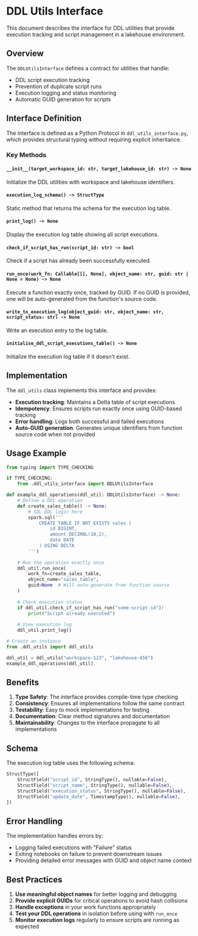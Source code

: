 # DDL Utils Interface

This document describes the interface for DDL utilities that provide execution tracking and script management in a lakehouse environment.

## Overview

The `DDLUtilsInterface` defines a contract for utilities that handle:
- DDL script execution tracking
- Prevention of duplicate script runs
- Execution logging and status monitoring
- Automatic GUID generation for scripts

## Interface Definition

The interface is defined as a Python Protocol in `ddl_utils_interface.py`, which provides structural typing without requiring explicit inheritance.

### Key Methods

#### `__init__(target_workspace_id: str, target_lakehouse_id: str) -> None`
Initialize the DDL utilities with workspace and lakehouse identifiers.

#### `execution_log_schema() -> StructType`
Static method that returns the schema for the execution log table.

#### `print_log() -> None`
Display the execution log table showing all script executions.

#### `check_if_script_has_run(script_id: str) -> bool`
Check if a script has already been successfully executed.

#### `run_once(work_fn: Callable[[], None], object_name: str, guid: str | None = None) -> None`
Execute a function exactly once, tracked by GUID. If no GUID is provided, one will be auto-generated from the function's source code.

#### `write_to_execution_log(object_guid: str, object_name: str, script_status: str) -> None`
Write an execution entry to the log table.

#### `initialise_ddl_script_executions_table() -> None`
Initialize the execution log table if it doesn't exist.

## Implementation

The `ddl_utils` class implements this interface and provides:

- **Execution tracking**: Maintains a Delta table of script executions
- **Idempotency**: Ensures scripts run exactly once using GUID-based tracking
- **Error handling**: Logs both successful and failed executions
- **Auto-GUID generation**: Generates unique identifiers from function source code when not provided

## Usage Example

```python
from typing import TYPE_CHECKING

if TYPE_CHECKING:
    from .ddl_utils_interface import DDLUtilsInterface

def example_ddl_operations(ddl_util: DDLUtilsInterface) -> None:
    # Define a DDL operation
    def create_sales_table() -> None:
        # SQL DDL logic here
        spark.sql('''
            CREATE TABLE IF NOT EXISTS sales (
                id BIGINT,
                amount DECIMAL(10,2),
                date DATE
            ) USING DELTA
        ''')
    
    # Run the operation exactly once
    ddl_util.run_once(
        work_fn=create_sales_table,
        object_name="sales_table",
        guid=None  # Will auto-generate from function source
    )
    
    # Check execution status
    if ddl_util.check_if_script_has_run("some-script-id"):
        print("Script already executed")
    
    # View execution log
    ddl_util.print_log()

# Create an instance
from .ddl_utils import ddl_utils

ddl_util = ddl_utils("workspace-123", "lakehouse-456")
example_ddl_operations(ddl_util)
```

## Benefits

1. **Type Safety**: The interface provides compile-time type checking
2. **Consistency**: Ensures all implementations follow the same contract
3. **Testability**: Easy to mock implementations for testing
4. **Documentation**: Clear method signatures and documentation
5. **Maintainability**: Changes to the interface propagate to all implementations

## Schema

The execution log table uses the following schema:

```python
StructType([
    StructField("script_id", StringType(), nullable=False),
    StructField("script_name", StringType(), nullable=False), 
    StructField("execution_status", StringType(), nullable=False),
    StructField("update_date", TimestampType(), nullable=False),
])
```

## Error Handling

The implementation handles errors by:
- Logging failed executions with "Failure" status
- Exiting notebooks on failure to prevent downstream issues
- Providing detailed error messages with GUID and object name context

## Best Practices

1. **Use meaningful object names** for better logging and debugging
2. **Provide explicit GUIDs** for critical operations to avoid hash collisions
3. **Handle exceptions** in your work functions appropriately
4. **Test your DDL operations** in isolation before using with `run_once`
5. **Monitor execution logs** regularly to ensure scripts are running as expected
